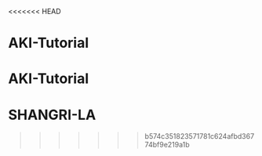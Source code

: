 <<<<<<< HEAD
# AKI-Tutorial
AKI-Tutorial
=======
# SHANGRI-LA
>>>>>>> b574c351823571781c624afbd36774bf9e219a1b
